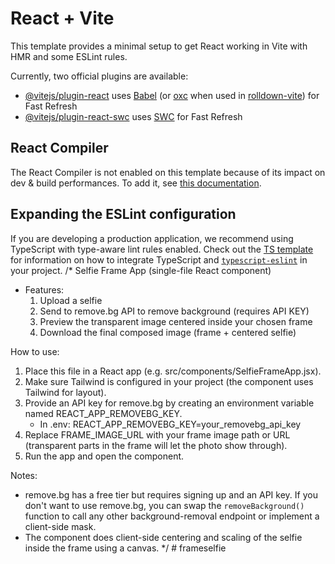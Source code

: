 # React + Vite

This template provides a minimal setup to get React working in Vite with HMR and some ESLint rules.

Currently, two official plugins are available:

- [@vitejs/plugin-react](https://github.com/vitejs/vite-plugin-react/blob/main/packages/plugin-react) uses [Babel](https://babeljs.io/) (or [oxc](https://oxc.rs) when used in [rolldown-vite](https://vite.dev/guide/rolldown)) for Fast Refresh
- [@vitejs/plugin-react-swc](https://github.com/vitejs/vite-plugin-react/blob/main/packages/plugin-react-swc) uses [SWC](https://swc.rs/) for Fast Refresh

## React Compiler

The React Compiler is not enabled on this template because of its impact on dev & build performances. To add it, see [this documentation](https://react.dev/learn/react-compiler/installation).

## Expanding the ESLint configuration

If you are developing a production application, we recommend using TypeScript with type-aware lint rules enabled. Check out the [TS template](https://github.com/vitejs/vite/tree/main/packages/create-vite/template-react-ts) for information on how to integrate TypeScript and [`typescript-eslint`](https://typescript-eslint.io) in your project.
/*
Selfie Frame App (single-file React component)
- Features:
  1. Upload a selfie
  2. Send to remove.bg API to remove background (requires API KEY)
  3. Preview the transparent image centered inside your chosen frame
  4. Download the final composed image (frame + centered selfie)

How to use:
1. Place this file in a React app (e.g. src/components/SelfieFrameApp.jsx).
2. Make sure Tailwind is configured in your project (the component uses Tailwind for layout).
3. Provide an API key for remove.bg by creating an environment variable named REACT_APP_REMOVEBG_KEY.
   - In .env: REACT_APP_REMOVEBG_KEY=your_removebg_api_key
4. Replace FRAME_IMAGE_URL with your frame image path or URL (transparent parts in the frame will let the photo show through).
5. Run the app and open the component.

Notes:
- remove.bg has a free tier but requires signing up and an API key. If you don't want to use remove.bg, you can swap the `removeBackground()` function to call any other background-removal endpoint or implement a client-side mask.
- The component does client-side centering and scaling of the selfie inside the frame using a canvas.
*/
#   f r a m e s e l f i e  
 